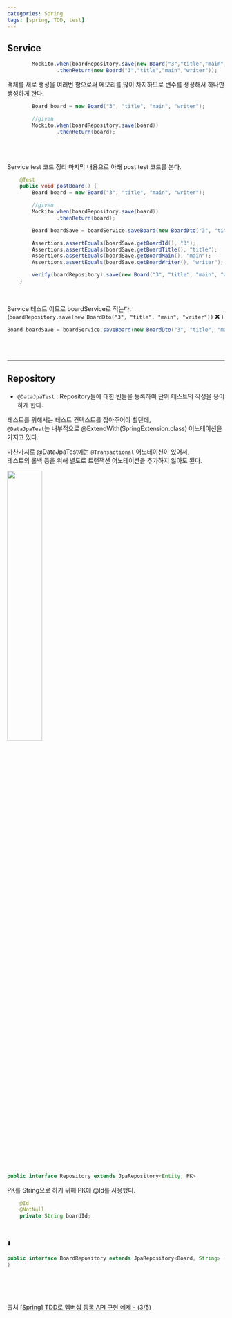 ```yaml
---
categories: Spring
tags: [spring, TDD, test]
---
```


## Service

```java
        Mockito.when(boardRepository.save(new Board("3","title","main","writer")))
                .thenReturn(new Board("3","title","main","writer"));
```

객체를 새로 생성을 여러번 함으로써 메모리를 많이 차지하므로
변수를 생성해서 하나만 생성하게 한다.

```java
        Board board = new Board("3", "title", "main", "writer");

        //given
        Mockito.when(boardRepository.save(board))
                .thenReturn(board);
```

<br><br>

Service test 코드 정리 마지막 내용으로 아래 post test 코드를 본다.

```java
    @Test
    public void postBoard() {
        Board board = new Board("3", "title", "main", "writer");

        //given
        Mockito.when(boardRepository.save(board))
                .thenReturn(board);

        Board boardSave = boardService.saveBoard(new BoardDto("3", "title", "main", "writer"));

        Assertions.assertEquals(boardSave.getBoardId(), "3");
        Assertions.assertEquals(boardSave.getBoardTitle(), "title");
        Assertions.assertEquals(boardSave.getBoardMain(), "main");
        Assertions.assertEquals(boardSave.getBoardWriter(), "writer");

        verify(boardRepository).save(new Board("3", "title", "main", "writer"));
    }
```

<br>

Service 테스트 이므로 boardService로 적는다.         
(`boardRepository.save(new BoardDto("3", "title", "main", "writer"))` ❌ )

```java
Board boardSave = boardService.saveBoard(new BoardDto("3", "title", "main", "writer"));
```

<br><br>

---

## Repository

- `@DataJpaTest` : Repository들에 대한 빈들을 등록하여 단위 테스트의 작성을 용이하게 한다.

테스트를 위해서는 테스트 컨텍스트를 잡아주어야 할텐데,               
`@DataJpaTest`는 내부적으로 @ExtendWith(SpringExtension.class) 어노테이션을 가지고 있다.

마찬가지로 @DataJpaTest에는 `@Transactional` 어노테이션이 있어서,       
테스트의 롤백 등을 위해 별도로 트랜잭션 어노테이션을 추가하지 않아도 된다.

<img src = https://user-images.githubusercontent.com/74857364/190093647-c6a4be88-4da9-49a7-b2a7-d82ca0ee89e5.png width="40%">

<br><br>

```java
public interface Repository extends JpaRepository<Entity, PK>
```

PK를 String으로 하기 위해 PK에 @Id를 사용했다.

```java
    @Id
    @NotNull
    private String boardId;
```

<br>

⬇️

```java
public interface BoardRepository extends JpaRepository<Board, String> {
}
```

<br><br><br>


출처
[[Spring] TDD로 멤버십 등록 API 구현 예제 - (3/5)](https://mangkyu.tistory.com/184)
